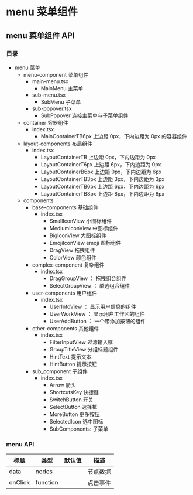 # menu 菜单组件

## menu 菜单组件 API

### 目录

- menu 菜单
  - menu-component 菜单组件
    - main-menu.tsx
      - MainMenu 主菜单
    - sub-menu.tsx
      - SubMenu 子菜单
    - sub-popover.tsx
      - SubPopover 连接主菜单与子菜单组件
  - container 容器组件
    - index.tsx
      - MainContainerTB6px 上边距 0px，下内边距为 0px 的容器组件
  - layout-components 布局组件
    - index.tsx
      - LayoutContainerTB 上边距 0px，下内边距为 0px
      - LayoutContainerT6px 上边距 6px，下内边距为 0px
      - LayoutContainerB6px 上边距 0px，下内边距为 6px
      - LayoutContainerTB3px 上边距 3px，下内边距为 3px
      - LayoutContainerTB6px 上边距 6px，下内边距为 6px
      - LayoutContainerTB8px 上边距 8px，下内边距为 8px
  - components
    - base-components 基础组件
      - index.tsx
        - SmallIconView 小图标组件
        - MediumIconView 中图标组件
        - BigIconView 大图标组件
        - EmojiIconView emoji 图标组件
        - DragView 拖拽组件
        - ColorView 颜色组件
    - complex-component 复杂组件
      - index.tsx
        - DragGroupView ： 拖拽组合组件
        - SelectGroupView ： 单选组合组件
    - user-components 用户组件
      - index.tsx
        - UserInfoView ： 显示用户信息的组件
        - UserWorkView ： 显示用户工作区的组件
        - UserAddButton ： 一个带添加按钮的组件
    - other-components 其他组件
      - index.tsx
        - FilterInputView 过滤输入框
        - GroupTitleView 分组标题组件
        - HintText 提示文本
        - HintButton 提示按钮
    - sub_component 子组件
      - index.tsx
        - Arrow 箭头
        - ShortcutsKey 快捷键
        - SwitchButton 开关
        - SelectButton 选择框
        - MoreButton 更多按钮
        - SelectedIcon 选中图标
        - SubComponents: 子菜单

### menu API

| 标题    | 类型     | 默认值 | 描述     |
| ------- | -------- | ------ | -------- |
| data    | nodes    |        | 节点数据 |
| onClick | function |        | 点击事件 |
